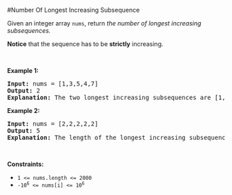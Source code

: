 #Number Of Longest Increasing Subsequence
<p>Given an integer array <code>nums</code>, return <em>the number of longest increasing subsequences.</em></p>
<p><strong>Notice</strong> that the sequence has to be <strong>strictly</strong> increasing.</p>
<p> </p>
<p><strong class="example">Example 1:</strong></p>
<pre><strong>Input:</strong> nums = [1,3,5,4,7]
<strong>Output:</strong> 2
<strong>Explanation:</strong> The two longest increasing subsequences are [1, 3, 4, 7] and [1, 3, 5, 7].
</pre>
<p><strong class="example">Example 2:</strong></p>
<pre><strong>Input:</strong> nums = [2,2,2,2,2]
<strong>Output:</strong> 5
<strong>Explanation:</strong> The length of the longest increasing subsequence is 1, and there are 5 increasing subsequences of length 1, so output 5.
</pre>
<p> </p>
<p><strong>Constraints:</strong></p>
<ul>
<li><code>1 &lt;= nums.length &lt;= 2000</code></li>
<li><code>-10<sup>6</sup> &lt;= nums[i] &lt;= 10<sup>6</sup></code></li>
</ul>
